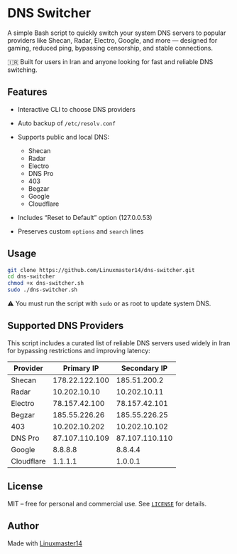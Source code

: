 # DNS Switcher

A simple Bash script to quickly switch your system DNS servers to popular providers like Shecan, Radar, Electro, Google, and more — designed for gaming, reduced ping, bypassing censorship, and stable connections.

🇮🇷 Built for users in Iran and anyone looking for fast and reliable DNS switching.

## Features

* Interactive CLI to choose DNS providers
* Auto backup of `/etc/resolv.conf`
* Supports public and local DNS:

  * Shecan
  * Radar
  * Electro
  * DNS Pro
  * 403
  * Begzar
  * Google
  * Cloudflare
* Includes “Reset to Default” option (127.0.0.53)
* Preserves custom `options` and `search` lines

## Usage

```bash
git clone https://github.com/Linuxmaster14/dns-switcher.git
cd dns-switcher
chmod +x dns-switcher.sh
sudo ./dns-switcher.sh
```

⚠️ You must run the script with `sudo` or as root to update system DNS.

## Supported DNS Providers

This script includes a curated list of reliable DNS servers used widely in Iran for bypassing restrictions and improving latency:

| Provider        | Primary IP     | Secondary IP   |
| --------------- | -------------- | -------------- |
| Shecan          | 178.22.122.100 | 185.51.200.2   |
| Radar           | 10.202.10.10   | 10.202.10.11   |
| Electro         | 78.157.42.100  | 78.157.42.101  |
| Begzar          | 185.55.226.26  | 185.55.226.25  |
| 403             | 10.202.10.202  | 10.202.10.102  |
| DNS Pro         | 87.107.110.109 | 87.107.110.110 |
| Google          | 8.8.8.8        | 8.8.4.4        |
| Cloudflare      | 1.1.1.1        | 1.0.0.1        |

## License

MIT – free for personal and commercial use.
See [`LICENSE`](./LICENSE) for details.

## Author

Made with [Linuxmaster14](https://github.com/Linuxmaster14)
